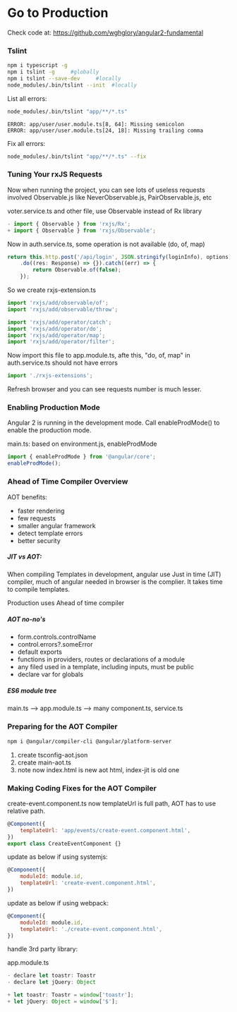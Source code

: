 # Go to Production

Check code at: https://github.com/wghglory/angular2-fundamental

### Tslint

```bash
npm i typescript -g
npm i tslint -g     #globally
npm i tslint --save-dev     #locally
node_modules/.bin/tslint --init  #locally
```

List all errors:

```bash
node_modules/.bin/tslint "app/**/*.ts"
```

```
ERROR: app/user/user.module.ts[8, 64]: Missing semicolon
ERROR: app/user/user.module.ts[24, 18]: Missing trailing comma
```

Fix all errors:

```bash
node_modules/.bin/tslint "app/**/*.ts" --fix
```

### Tuning Your rxJS Requests

Now when running the project, you can see lots of useless requests involved Observable.js like NeverObservable.js, PairObservable.js, etc

voter.service.ts and other file, use Observable instead of Rx library

```javascript
- import { Observable } from 'rxjs/Rx';
+ import { Observable } from 'rxjs/Observable';
```

Now in auth.service.ts, some operation is not available (do, of, map)

```javascript
return this.http.post('/api/login', JSON.stringify(loginInfo), options)
    .do((res: Response) => {}).catch((err) => {
        return Observable.of(false);
    });
```

So we create rxjs-extension.ts

```javascript
import 'rxjs/add/observable/of';
import 'rxjs/add/observable/throw';

import 'rxjs/add/operator/catch';
import 'rxjs/add/operator/do';
import 'rxjs/add/operator/map';
import 'rxjs/add/operator/filter';
```

Now import this file to app.module.ts, afte this, "do, of, map" in auth.service.ts should not have errors

```javascript
import './rxjs-extensions';
```

Refresh browser and you can see requests number is much lesser.

### Enabling Production Mode

Angular 2 is running in the development mode. Call enableProdMode() to enable the production mode.

main.ts: based on environment.js, enableProdMode

```javascript
import { enableProdMode } from '@angular/core';
enableProdMode();
```

### Ahead of Time Compiler Overview

AOT benefits:

- faster rendering
- few requests
- smaller angular framework
- detect template errors
- better security

##### JIT vs AOT:

When compiling Templates in development, angular use Just in time (JIT) compiler,
much of angular needed in browser is the complier.
It takes time to compile templates.

Production uses Ahead of time compiler

##### AOT no-no's

- form.controls.controlName
- control.errors?.someError
- default exports
- functions in providers, routes or declarations of a module
- any filed used in a template, including inputs, must be public
- declare var for globals

##### ES6 module tree

main.ts --> app.module.ts --> many component.ts, service.ts

### Preparing for the AOT Compiler

```bash
npm i @angular/compiler-cli @angular/platform-server
```

1. create tsconfig-aot.json
2. create main-aot.ts
3. note now index.html is new aot html, index-jit is old one

### Making Coding Fixes for the AOT Compiler

create-event.component.ts now templateUrl is full path, AOT has to use relative path.

```javascript
@Component({
    templateUrl: 'app/events/create-event.component.html',
})
export class CreateEventComponent {}
```

update as below if using systemjs:

```javascript
@Component({
    moduleId: module.id,
    templateUrl: 'create-event.component.html',
})
```

update as below if using webpack:

```javascript
@Component({
    moduleId: module.id,
    templateUrl: './create-event.component.html',
})
```

handle 3rd party library:

app.module.ts

```javascript
- declare let toastr: Toastr
- declare let jQuery: Object

+ let toastr: Toastr = window['toastr'];
+ let jQuery: Object = window['$'];
```
